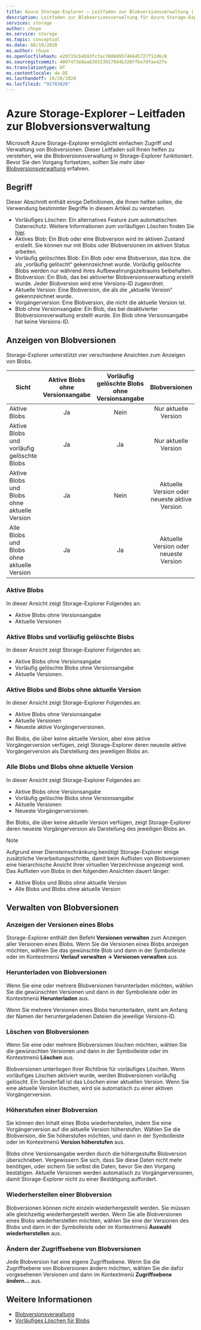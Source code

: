```yaml
---
title: Azure Storage-Explorer – Leitfaden zur Blobversionsverwaltung | Microsoft-Dokumentation
description: Leitfaden zur Blobversionsverwaltung für Azure Storage-Explorer
services: storage
author: chuye
ms.service: storage
ms.topic: conceptual
ms.date: 08/19/2020
ms.author: chuye
ms.openlocfilehash: e20733cb4b93fcfac7606895746645727f12d6c8
ms.sourcegitcommit: 400f473e8aa6301539179d4b320ffbe7dfae42fe
ms.translationtype: HT
ms.contentlocale: de-DE
ms.lasthandoff: 10/28/2020
ms.locfileid: "92783826"
---
```

# <a name="azure-storage-explorer-blob-versioning-guide"></a>Azure Storage-Explorer – Leitfaden zur Blobversionsverwaltung

Microsoft Azure Storage-Explorer ermöglicht einfachen Zugriff und Verwaltung von Blobversionen. Dieser Leitfaden soll Ihnen helfen zu verstehen, wie die Blobversionsverwaltung in Storage-Explorer funktioniert. Bevor Sie den Vorgang fortsetzen, sollten Sie mehr über [Blobversionsverwaltung](../blobs/versioning-overview.md) erfahren.

## <a name="terminology"></a>Begriff

Dieser Abschnitt enthält einige Definitionen, die Ihnen helfen sollen, die Verwendung bestimmter Begriffe in diesem Artikel zu verstehen.

- Vorläufiges Löschen: Ein alternatives Feature zum automatischen Datenschutz. Weitere Informationen zum vorläufigen Löschen finden Sie [hier](../blobs/soft-delete-blob-overview.md).
- Aktives Blob: Ein Blob oder eine Blobversion wird im aktiven Zustand erstellt. Sie können nur mit Blobs oder Blobversionen im aktiven Status arbeiten.
- Vorläufig gelöschtes Blob: Ein Blob oder eine Blobversion, das bzw. die als „vorläufig gelöscht“ gekennzeichnet wurde. Vorläufig gelöschte Blobs werden nur während ihres Aufbewahrungszeitraums beibehalten.
- Blobversion: Ein Blob, das bei aktivierter Blobversionsverwaltung erstellt wurde. Jeder Blobversion wird eine Versions-ID zugeordnet.
- Aktuelle Version: Eine Blobversion, die als die „aktuelle Version“ gekennzeichnet wurde.
- Vorgängerversion: Eine Blobversion, die nicht die aktuelle Version ist.
- Blob ohne Versionsangabe: Ein Blob, das bei deaktivierter Blobversionsverwaltung erstellt wurde. Ein Blob ohne Versionsangabe hat keine Versions-ID.

## <a name="view-blob-versions"></a>Anzeigen von Blobversionen

Storage-Explorer unterstützt vier verschiedene Ansichten zum Anzeigen von Blobs.

| Sicht | Aktive Blobs ohne Versionsangabe | Vorläufig gelöschte Blobs ohne Versionsangabe | Blobversionen |
| ---- | :----------: | :-----------: | :------------------: |
| Aktive Blobs | Ja | Nein | Nur aktuelle Version |
| Aktive Blobs und vorläufig gelöschte Blobs | Ja | Ja | Nur aktuelle Version |
| Aktive Blobs und Blobs ohne aktuelle Version | Ja | Nein | Aktuelle Version oder neueste aktive Version |
| Alle Blobs und Blobs ohne aktuelle Version | Ja | Ja | Aktuelle Version oder neueste Version |

### <a name="active-blobs"></a>Aktive Blobs

In dieser Ansicht zeigt Storage-Explorer Folgendes an:

- Aktive Blobs ohne Versionsangabe
- Aktuelle Versionen

### <a name="active-blobs-and-soft-deleted-blobs"></a>Aktive Blobs und vorläufig gelöschte Blobs

In dieser Ansicht zeigt Storage-Explorer Folgendes an:

- Aktive Blobs ohne Versionsangabe
- Vorläufig gelöschte Blobs ohne Versionsangabe
- Aktuelle Versionen.

### <a name="active-blobs-and-blobs-without-current-version"></a>Aktive Blobs und Blobs ohne aktuelle Version

In dieser Ansicht zeigt Storage-Explorer Folgendes an:

- Aktive Blobs ohne Versionsangabe
- Aktuelle Versionen
- Neueste aktive Vorgängerversionen. 

Bei Blobs, die über keine aktuelle Version, aber eine aktive Vorgängerversion verfügen, zeigt Storage-Explorer deren neueste aktive Vorgängerversion als Darstellung des jeweiligen Blobs an.

### <a name="all-blobs-and-blobs-without-current-version"></a>Alle Blobs und Blobs ohne aktuelle Version

In dieser Ansicht zeigt Storage-Explorer Folgendes an:

- Aktive Blobs ohne Versionsangabe
- Vorläufig gelöschte Blobs ohne Versionsangabe
- Aktuelle Versionen
- Neueste Vorgängerversionen. 

Bei Blobs, die über keine aktuelle Version verfügen, zeigt Storage-Explorer deren neueste Vorgängerversion als Darstellung des jeweiligen Blobs an.

> [!Note]
> Aufgrund einer Diensteinschränkung benötigt Storage-Explorer einige zusätzliche Verarbeitungsschritte, damit beim Auflisten von Blobversionen eine hierarchische Ansicht Ihrer virtuellen Verzeichnisse angezeigt wird. Das Auflisten von Blobs in den folgenden Ansichten dauert länger:
> 
> - Aktive Blobs und Blobs ohne aktuelle Version
> - Alle Blobs und Blobs ohne aktuelle Version

## <a name="manage-blob-versions"></a>Verwalten von Blobversionen

### <a name="view-versions-of-a-blob"></a>Anzeigen der Versionen eines Blobs

Storage-Explorer enthält den Befehl **Versionen verwalten** zum Anzeigen aller Versionen eines Blobs. Wenn Sie die Versionen eines Blobs anzeigen möchten, wählen Sie das gewünschte Blob und dann in der Symbolleiste oder im Kontextmenü **Verlauf verwalten &rarr; Versionen verwalten** aus.

### <a name="download-blob-versions"></a>Herunterladen von Blobversionen

Wenn Sie eine oder mehrere Blobversionen herunterladen möchten, wählen Sie die gewünschten Versionen und dann in der Symbolleiste oder im Kontextmenü **Herunterladen** aus.

Wenn Sie mehrere Versionen eines Blobs herunterladen, steht am Anfang der Namen der heruntergeladenen Dateien die jeweilige Versions-ID.

### <a name="delete-blob-versions"></a>Löschen von Blobversionen

Wenn Sie eine oder mehrere Blobversionen löschen möchten, wählen Sie die gewünschten Versionen und dann in der Symbolleiste oder im Kontextmenü **Löschen** aus.

Blobversionen unterliegen Ihrer Richtlinie für vorläufiges Löschen. Wenn vorläufiges Löschen aktiviert wurde, werden Blobversionen vorläufig gelöscht. Ein Sonderfall ist das Löschen einer aktuellen Version. Wenn Sie eine aktuelle Version löschen, wird sie automatisch zu einer aktiven Vorgängerversion.

### <a name="promote-blob-version"></a>Höherstufen einer Blobversion

Sie können den Inhalt eines Blobs wiederherstellen, indem Sie eine Vorgängerversion auf die aktuelle Version höherstufen. Wählen Sie die Blobversion, die Sie höherstufen möchten, und dann in der Symbolleiste oder im Kontextmenü **Version höherstufen** aus.

Blobs ohne Versionsangabe werden durch die höhergestufte Blobversion überschrieben. Vergewissern Sie sich, dass Sie diese Daten nicht mehr benötigen, oder sichern Sie selbst die Daten, bevor Sie den Vorgang bestätigen. Aktuelle Versionen werden automatisch zu Vorgängerversionen, damit Storage-Explorer nicht zu einer Bestätigung auffordert.

### <a name="undelete-blob-version"></a>Wiederherstellen einer Blobversion

Blobversionen können nicht einzeln wiederhergestellt werden. Sie müssen alle gleichzeitig wiederhergestellt werden. Wenn Sie alle Blobversionen eines Blobs wiederherstellen möchten, wählen Sie eine der Versionen des Blobs und dann in der Symbolleiste oder im Kontextmenü **Auswahl wiederherstellen** aus.

### <a name="change-access-tier-of-blob-versions"></a>Ändern der Zugriffsebene von Blobversionen

Jede Blobversion hat eine eigene Zugriffsebene. Wenn Sie die Zugriffsebene von Blobversionen ändern möchten, wählen Sie die dafür vorgesehenen Versionen und dann im Kontextmenü **Zugriffsebene ändern...** aus.

## <a name="see-also"></a>Weitere Informationen

* [Blobversionsverwaltung](../blobs/versioning-overview.md)
* [Vorläufiges Löschen für Blobs](../blobs/soft-delete-blob-overview.md)